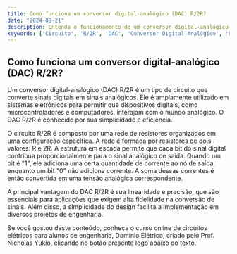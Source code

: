 ```yaml
---
title: Como funciona um conversor digital-analógico (DAC) R/2R?
date: "2024-08-21"
description: Entenda o funcionamento de um conversor digital-analógico (DAC) R/2R e sua importância em circuitos elétricos.
keywords: ['Circuito', 'R/2R', 'DAC', 'Conversor Digital-Analógico', 'Engenharia Elétrica']
---
```


## Como funciona um conversor digital-analógico (DAC) R/2R?

Um conversor digital-analógico (DAC) R/2R é um tipo de circuito que converte sinais digitais em sinais analógicos. Ele é amplamente utilizado em sistemas eletrônicos para permitir que dispositivos digitais, como microcontroladores e computadores, interajam com o mundo analógico. O DAC R/2R é conhecido por sua simplicidade e eficiência.

O circuito R/2R é composto por uma rede de resistores organizados em uma configuração específica. A rede é formada por resistores de dois valores: R e 2R. A estrutura em escada permite que cada bit do sinal digital contribua proporcionalmente para o sinal analógico de saída. Quando um bit é "1", ele adiciona uma certa quantidade de corrente ao nó de saída, enquanto um bit "0" não adiciona corrente. A soma dessas correntes é então convertida em uma tensão analógica correspondente.

A principal vantagem do DAC R/2R é sua linearidade e precisão, que são essenciais para aplicações que exigem alta fidelidade na conversão de sinais. Além disso, a simplicidade do design facilita a implementação em diversos projetos de engenharia.

Se você gostou deste conteúdo, conheça o curso online de circuitos elétricos para alunos de engenharia, Domínio Elétrico, criado pelo Prof. Nicholas Yukio, clicando no botão presente logo abaixo do texto.